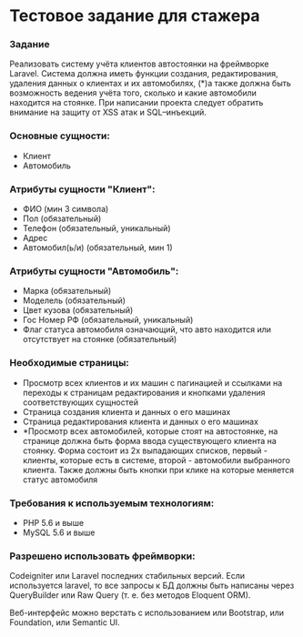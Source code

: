 <h1>Тестовое задание для стажера</h1>
<h3>Задание</h3>
<p>Реализовать систему учёта клиентов автостоянки на фреймворке Laravel. Система должна иметь функции создания, редактирования, удаления данных о клиентах и их автомобилях, (*)а также должна быть возможность ведения учёта того, сколько и какие автомобили находится на стоянке. При написании проекта следует обратить внимание на защиту от XSS атак и SQL–инъекций.</p>

<h3>Основные сущности:</h3>
<ul>
    <li>Клиент</li>
    <li>Автомобиль</li>
</ul>

<h3>Атрибуты сущности "Клиент":</h3>
<ul>
    <li>ФИО (мин 3 символа)</li>
    <li>Пол (обязательный)</li>
    <li>Телефон (обязательный, уникальный)</li>
    <li>Адрес</li>
    <li>Автомобил(ь/и) (обязательный, мин 1)</li>
</ul>

<h3>Атрибуты сущности "Автомобиль":</h3>
<ul>
    <li>Марка (обязательный)</li>
    <li>Моделель (обязательный)</li>
    <li>Цвет кузова (обязательный)</li>
    <li>Гос Номер РФ (обязательный, уникальный)</li>
    <li>Флаг статуса автомобиля означающий, что авто находится или отсутствует на стоянке (обязательный)</li>
</ul>

<h3>Необходимые страницы:</h3>
<ul>
    <li>Просмотр всех клиентов и их машин с пагинацией и ссылками на переходы к страницам редактирования и кнопками удаления соответствующих сущностей</li>
    <li>Страница создания клиента и данных о его машинах</li>
    <li>Страница редактирования клиента и данных о его машинах</li>
    <li>*Просмотр всех автомобилей, которые стоят на автостоянке, на странице должна быть форма ввода существующего клиента на стоянку. Форма состоит из 2х выпадающих списков, первый - клиенты, которые есть в системе, второй - автомобили выбранного клиента. Также должны быть кнопки при клике на которые меняется статус автомобиля
</li>
</ul>

<h3>Требования к используемым технологиям:</h3>
<ul>
    <li>PHP 5.6 и выше</li>
    <li>MySQL 5.6 и выше</li>
</ul>

<h3>Разрешено использовать фреймворки:</h3>
<p>Codeigniter или Laravel последних стабильных версий. Если используется laravel, то все запросы к БД должны быть написаны через QueryBuilder или Raw Query (т. е. без методов Eloquent ORM).</p>

<p>Веб-интерфейс можно верстать с использованием или Bootstrap, или Foundation, или Semantic UI.</p>

